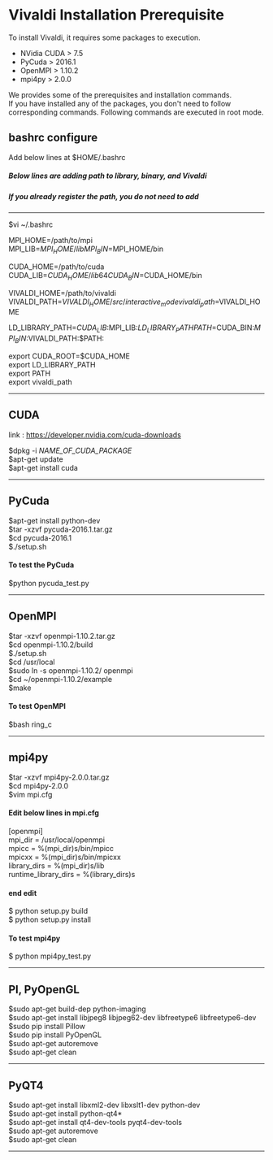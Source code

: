 Vivaldi Installation Prerequisite
===
To install Vivaldi, it requires some packages to execution.
* NVidia CUDA > 7.5  
* PyCuda > 2016.1  
* OpenMPI > 1.10.2  
* mpi4py > 2.0.0  

We provides some of the prerequisites and installation commands.  
If you have installed any of the packages, you don't need to follow corresponding commands.
Following commands are executed in root mode.  


bashrc configure
--

Add below lines at $HOME/.bashrc  
##### Below lines are adding path to library, binary, and Vivaldi  
##### If you already register the path, you do not need to add  
                            
- - -
$vi ~/.bashrc

MPI_HOME=/path/to/mpi  
MPI_LIB=$MPI_HOME/lib  
MPI_BIN=$MPI_HOME/bin  

CUDA_HOME=/path/to/cuda  
CUDA_LIB=$CUDA_HOME/lib64  
CUDA_BIN=$CUDA_HOME/bin  

VIVALDI_HOME=/path/to/vivaldi  
VIVALDI_PATH=$VIVALDI_HOME/src/interactive_mode  
vivaldi_path=$VIVALDI_HOME  

LD_LIBRARY_PATH=$CUDA_LIB:$MPI_LIB:$LD_LIBRARY_PATH  
PATH=$CUDA_BIN:$MPI_BIN:$VIVALDI_PATH:$PATH:  

export CUDA_ROOT=$CUDA_HOME  
export LD_LIBRARY_PATH  
export PATH  
export vivaldi_path  


- - -



CUDA
-------------
link : https://developer.nvidia.com/cuda-downloads

$dpkg -i *NAME_OF_CUDA_PACKAGE*  
$apt-get update  
$apt-get install cuda  
- - -

PyCuda
-------------
$apt-get install python-dev  
$tar -xzvf pycuda-2016.1.tar.gz  
$cd pycuda-2016.1  
$./setup.sh  
#### To test the PyCuda  
$python pycuda_test.py  
- - -


OpenMPI
---------------
$tar -xzvf openmpi-1.10.2.tar.gz  
$cd openmpi-1.10.2/build  
$./setup.sh  
$cd /usr/local  
$sudo ln -s openmpi-1.10.2/ openmpi  
$cd ~/openmpi-1.10.2/example  
$make  
#### To test OpenMPI  
$bash ring_c  
- - -


mpi4py
----------------
$tar -xzvf mpi4py-2.0.0.tar.gz  
$cd mpi4py-2.0.0  
$vim mpi.cfg  

#### Edit below lines in mpi.cfg
[openmpi]  
mpi_dir          	= /usr/local/openmpi  
mpicc            	= %(mpi_dir)s/bin/mpicc  
mpicxx           	= %(mpi_dir)s/bin/mpicxx  
library_dirs     	= %(mpi_dir)s/lib  
runtime_library_dirs = %(library_dirs)s  
#### end edit  

$ python setup.py build  
$ python setup.py install  
#### To test  mpi4py

$ python mpi4py_test.py
- - -


PI, PyOpenGL
-------------
$sudo apt-get build-dep python-imaging  
$sudo apt-get install libjpeg8 libjpeg62-dev libfreetype6 libfreetype6-dev  
$sudo pip install Pillow  
$sudo pip install PyOpenGL  
$sudo apt-get autoremove  
$sudo apt-get clean  
- - -

PyQT4
---------------
$sudo apt-get install libxml2-dev libxslt1-dev python-dev  
$sudo apt-get install python-qt4*  
$sudo apt-get install qt4-dev-tools pyqt4-dev-tools  
$sudo apt-get autoremove  
$sudo apt-get clean  
- - -
